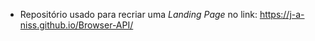 - Repositório usado para recriar uma *Landing Page* no link: https://j-a-niss.github.io/Browser-API/
